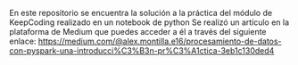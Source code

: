 En este repositorio se encuentra la solución a la práctica del módulo de KeepCoding realizado en un notebook de python
Se realizó un artículo en la plataforma de Medium que puedes acceder a él a través del siguiente enlace: https://medium.com/@alex.montilla.e16/procesamiento-de-datos-con-pyspark-una-introducci%C3%B3n-pr%C3%A1ctica-3eb1c130ded4
